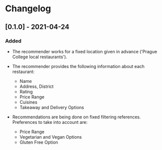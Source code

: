 # Changelog

## [0.1.0] - 2021-04-24

### Added

* The recommender works for a fixed location
given in advance ('Prague College local restaurants').

* The recommender provides the following
information about each restaurant:
    * Name
    * Address, District
    * Rating
    * Price Range
    * Cuisines
    * Takeaway and Delivery Options
    
* Recommendations are being done on fixed filtering references.
Preferences to take into account are:
    * Price Range
    * Vegetarian and Vegan Options
    * Gluten Free Option
